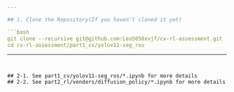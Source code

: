 ```yaml
---

## 1. Clone the Repository(If you haven’t cloned it yet)

```bash
git clone --recursive git@github.com:Leo5050xvjf/cv-rl-assessment.git
cd cv-rl-assessment/part1_cv/yolov11-seg_ros
```

---
```


## 2-1. See part1_cv/yolov11-seg_ros/*.ipynb for more details
## 2-2. See part2_rl/vendors/diffusion_policy/*.ipynb for more details
